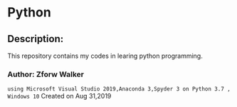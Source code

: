 # Python
## Description:
  This repository contains my codes in learing python programming.
### Author: Zforw Walker
  `using Microsoft Visual Studio 2019,Anaconda 3,Spyder 3 on Python 3.7 , Windows 10`
  Created on Aug 31,2019
